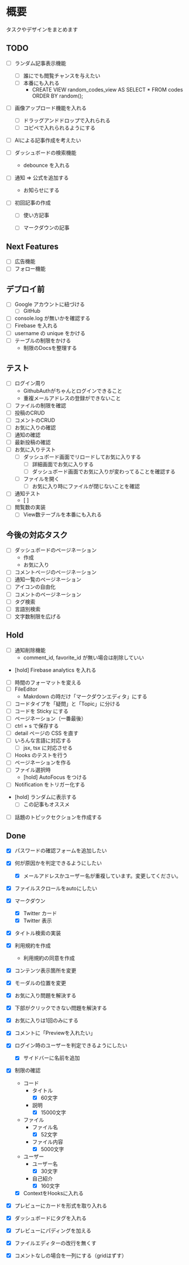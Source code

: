 # 概要

タスクやデザインをまとめます


## TODO


- [ ] ランダム記事表示機能
  - [ ] 誰にでも閲覧チャンスを与えたい
  - [ ] 本番にも入れる
    - CREATE VIEW random_codes_view AS SELECT * FROM codes ORDER BY random();
- [ ] 画像アップロード機能を入れる
  - [ ] ドラッグアンドドロップで入れられる
  - [ ] コピペで入れられるようにする

- [ ] AIによる記事作成を考えたい

- [ ] ダッシュボードの検索機能
  - debounce を入れる
- [ ] 通知 => 公式を追加する
  - お知らせにする


- [ ] 初回記事の作成
  - [ ] 使い方記事
  - [ ] マークダウンの記事


## Next Features

- [ ] 広告機能
- [ ] フォロー機能

## デプロイ前

- [ ] Google アカウントに紐づける
  - [ ] GitHub
- [ ] console.log が無いかを確認する
- [ ] Firebase を入れる
- [ ] username の unique をかける
- [ ] テーブルの制限をかける
  - 制限のDocsを整理する

## テスト

- [ ] ログイン周り
  - GithubAuthがちゃんとログインできること
  - 重複メールアドレスの登録ができないこと
- [ ] ファイルの制限を確認
- [ ] 投稿のCRUD
- [ ] コメントのCRUD
- [ ] お気に入りの確認
- [ ] 通知の確認
- [ ] 最新投稿の確認
- [ ] お気に入りテスト
  - [ ] ダッシュボード画面でリロードしてお気に入りする
    - [ ] 詳細画面でお気に入りする
    - [ ] ダッシュボード画面でお気に入りが変わってることを確認する
  - [ ] ファイルを開く
    - [ ] お気に入り時にファイルが閉じないことを確認
- [ ] 通知テスト
  - [ ] 
- [ ] 閲覧数の実装
  - [ ] View数テーブルを本番にも入れる

## 今後の対応タスク

- [ ] ダッシュボードのページネーション
  - 作成
  - お気に入り
- [ ] コメントページのページネーション
- [ ] 通知一覧のページネーション
- [ ] アイコンの自由化
- [ ] コメントのページネーション
- [ ] タグ検索
- [ ] 言語別検索
- [ ] 文字数制限を広げる

## Hold

- [ ] 通知削除機能
  - comment_id, favorite_id が無い場合は削除していい
- [hold] Firebase analytics を入れる
- [ ] 時間のフォーマットを変える
- [ ] FileEditor
  - Makrdown の時だけ「マークダウンエディタ」にする
- [ ] コードタイプを「疑問」と「Topic」に分ける
- [ ] コードを Sticky にする
- [ ] ページネーション（一番最後）
- [ ] ctrl + s で保存する
- [ ] detail ページの CSS を直す
- [ ] いろんな言語に対応する
  - [ ] jsx, tsx に対応させる
- [ ] Hooks のテストを行う
- [ ] ページネーションを作る
- [ ] ファイル選択時
  - [hold] AutoFocus をつける
- [ ] Notification をトリガー化する
- [hold] ランダムに表示する
  - [ ] この記事もオススメ
- [ ] 話題のトピックセクションを作成する


## Done


- [x] パスワードの確認フォームを追加したい
- [x] 何が原因かを判定できるようにしたい
  - [x] メールアドレスかユーザー名が重複しています。変更してください。
- [x] ファイルスクロールをautoにしたい


- [x] マークダウン
  - [x] Twitter カード
  - [x] Twitter 表示
- [x] タイトル検索の実装
- [x] 利用規約を作成
  - 利用規約の同意を作成
- [x] コンテンツ表示箇所を変更
- [x] モーダルの位置を変更
- [x] お気に入り問題を解決する
- [x] 下部がクリックできない問題を解決する
- [x] お気に入りは1回のみにする
- [x] コメントに「Previewを入れたい」
- [x] ログイン時のユーザーを判定できるようにしたい
  - [x] サイドバーに名前を追加
- [x] 制限の確認
  - コード
    - タイトル
      - [x] 60文字
    - 説明
      - [x] 15000文字
  - ファイル
    - ファイル名
      - [x] 52文字
    - ファイル内容
      - [x] 5000文字
  - ユーザー
    - ユーザー名
      - [x] 30文字
    - 自己紹介
      - [x] 160文字
  - [x] ContextをHooksに入れる
  
- [x] プレビューにカードを形式を取り入れる
- [x] ダッシュボードにタグを入れる
- [x] プレビューにパディングを加える
- [x] ファイルエディターの改行を無くす
- [x] コメントなしの場合を一列にする（gridはずす）